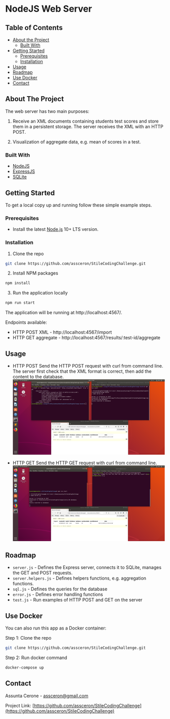 # NodeJS Web Server

<!-- TABLE OF CONTENTS -->
## Table of Contents

* [About the Project](#about-the-project)
  * [Built With](#built-with)
* [Getting Started](#getting-started)
  * [Prerequisites](#prerequisites)
  * [Installation](#installation)
* [Usage](#usage)
* [Roadmap](#roadmap)
* [Use Docker](#use-docker)
* [Contact](#contact)

<!-- ABOUT THE PROJECT -->
## About The Project

The web server has two main purposes:
1. Receive an XML documents containing students test scores and store them in a persistent storage.
   The server receives the XML with an HTTP POST.
   
2. Visualization of aggregate data, e.g. mean of scores in a test.
   

### Built With

* [NodeJS](https://nodejs.org/en/)
* [ExpressJS](https://expressjs.com/)
* [SQLite](https://www.sqlite.org/index.html)

<!-- GETTING STARTED -->
## Getting Started

To get a local copy up and running follow these simple example steps.

### Prerequisites
* Install the latest [Node.js](https://nodejs.org/en/download/) 10+ LTS version.

### Installation

1. Clone the repo
```sh
git clone https://github.com/assceron/StileCodingChallenge.git
```
2. Install NPM packages
```sh
npm install 
```
3. Run the application locally
```sh
npm run start 
```
The application will be running at http://localhost:4567/. 

Endpoints available: 
* HTTP POST XML -  http://localhost:4567/import 
* HTTP GET aggregate - http://localhost:4567/results/:test-id/aggregate 

<!-- USAGE EXAMPLES -->
## Usage
* HTTP POST 
 Send the HTTP POST request with curl from command line. 
  The server first check that the XML format is correct, then add the content to the database.
 ![post-image]
 
* HTTP GET
Send the HTTP GET request with curl from command line.
 ![get-image]

<!-- ROADMAP -->
## Roadmap
- `server.js` - Defines the Express server, connects it to SQLite, manages the GET and POST requests. 
- `server.helpers.js` - Defines helpers functions, e.g. aggregation functions.
- `sql.js` - Defines the queries for the database
- `error.js` - Defines error handling functions
- `test.js` - Run examples of HTTP POST and GET on the server 

## Use Docker

You can also run this app as a Docker container:

Step 1: Clone the repo

```bash
git clone https://github.com/assceron/StileCodingChallenge.git
```

Step 2: Run docker command

```bash
docker-compose up
```

<!-- CONTACT -->
## Contact

Assunta Cerone - assceron@gmail.com

Project Link: [https://github.com/assceron/StileCodingChallenge](https://github.com/assceron/StileCodingChallenge)

<!-- IMAGES -->
[post-image]: images/post.png
[get-image]: images/get.png
